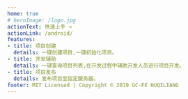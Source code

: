 ```yaml
---
home: true
# heroImage: /logo.jpg
actionText: 快速上手 →
actionLink: /android/
features:
- title: 项目创建
  details: 一键创建项目,一键初始化项目。
- title: 开发辅助
  details: 一键查询项目列表,在开发过程中辅助开发人员进行项目开发。
- title: 项目发布
  details: 发布项目至指定服务器。
footer: MIT Licensed | Copyright © 2019 GC-FE HUQILIANG
---
```

